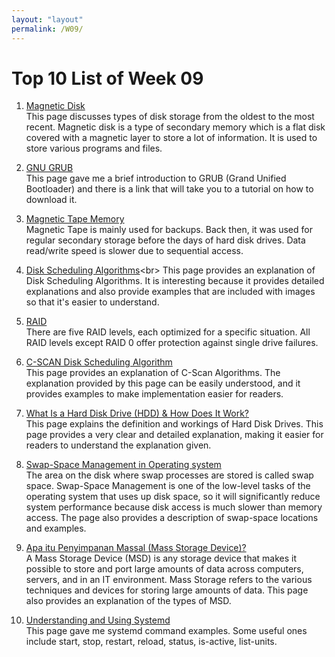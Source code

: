 ```yaml
---
layout: "layout"
permalink: /W09/
---
```


# Top 10 List of Week 09

1. [Magnetic Disk](https://www.pcmag.com/encyclopedia/term/magnetic-disk)<br>
This page discusses types of disk storage from the oldest to the most recent. Magnetic disk is a type of secondary memory which is a flat disk covered with a magnetic layer to store a lot of information. It is used to store various programs and files.

2. [GNU GRUB](http://www.gnu.org/software/grub/index.html)<br>
This page gave me a brief introduction to GRUB (Grand Unified Bootloader) and there is a link that will take you to a tutorial on how to download it.

3. [Magnetic Tape Memory](https://www.geeksforgeeks.org/magnetic-tape-memory/)<br>
Magnetic Tape is mainly used for backups. Back then, it was used for regular secondary storage before the days of hard disk drives. Data read/write speed is slower due to sequential access.

4. [Disk Scheduling Algorithms](https://www.geeksforgeeks.org/disk-scheduling-algorithms/#:~:text=Disk%20scheduling%20is%20done%20by,known%20as%20I%2FO%20scheduling.&text=Multiple%20I%2FO%20requests%20may,time%20by%20the%20disk%20controller.)<br>
This page provides an explanation of Disk Scheduling Algorithms. It is interesting because it provides detailed explanations and also provide examples that are included with images so that it's easier to understand.

5. [RAID](https://www.prepressure.com/library/technology/raid)<br>
There are five RAID levels, each optimized for a specific situation. All RAID levels except RAID 0 offer protection against single drive failures.

6. [C-SCAN Disk Scheduling Algorithm](https://www.geeksforgeeks.org/c-scan-disk-scheduling-algorithm/)<br>
This page provides an explanation of C-Scan Algorithms. The explanation provided by this page can be easily understood, and it provides examples to make implementation easier for readers.

7. [What Is a Hard Disk Drive (HDD) & How Does It Work?](https://www.enterprisestorageforum.com/hardware/hdd/)<br>
This page explains the definition and workings of Hard Disk Drives. This page provides a very clear and detailed explanation, making it easier for readers to understand the explanation given. 

8. [Swap-Space Management in Operating system](https://www.geeksforgeeks.org/swap-space-management-in-operating-system/)<br>
The area on the disk where swap processes are stored is called swap space. Swap-Space Management is one of the low-level tasks of the operating system that uses up disk space, so it will significantly reduce system performance because disk access is much slower than memory access. The page also provides a description of swap-space locations and examples.

9. [Apa itu Penyimpanan Massal (Mass Storage Device)?](http://abdul-azhim.blogspot.com/2018/04/apa-itu-penyimpanan-massal-mass-storage.html)<br>
A Mass Storage Device (MSD) is any storage device that makes it possible to store and port large amounts of data across computers, servers, and in an IT environment. Mass Storage refers to the various techniques and devices for storing large amounts of data. This page also provides an explanation of the types of MSD.

10. [Understanding and Using Systemd](https://www.linux.com/training-tutorials/understanding-and-using-systemd/)<br>
This page gave me systemd command examples. Some useful ones include start, stop, restart, reload, status, is-active, list-units.
